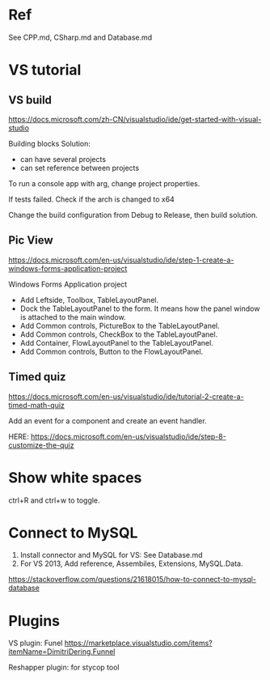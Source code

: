 # Ref
See CPP.md, CSharp.md and Database.md


# VS tutorial

## VS build
https://docs.microsoft.com/zh-CN/visualstudio/ide/get-started-with-visual-studio

Building blocks
Solution:
- can have several projects
- can set reference between projects

To run a console app with arg, change project properties.

If tests failed. Check if the arch is changed to x64

Change the build configuration from Debug to Release, then build solution.

## Pic View
https://docs.microsoft.com/en-us/visualstudio/ide/step-1-create-a-windows-forms-application-project

Windows Forms Application project
- Add Leftside, Toolbox, TableLayoutPanel.
- Dock the TableLayoutPanel to the form. It means how the panel window is attached to the main window.
- Add Common controls, PictureBox to the TableLayoutPanel.
- Add Common controls, CheckBox to the TableLayoutPanel.
- Add Container, FlowLayoutPanel to the TableLayoutPanel.
- Add Common controls, Button to the FlowLayoutPanel.


## Timed quiz
https://docs.microsoft.com/en-us/visualstudio/ide/tutorial-2-create-a-timed-math-quiz

Add an event for a component and create an event handler.

HERE: https://docs.microsoft.com/en-us/visualstudio/ide/step-8-customize-the-quiz


# Show white spaces
ctrl+R and ctrl+w to toggle.


# Connect to MySQL
1. Install connector and MySQL for VS: See Database.md
2. For VS 2013, Add reference, Assembiles, Extensions, MySQL.Data.

https://stackoverflow.com/questions/21618015/how-to-connect-to-mysql-database


# Plugins
VS plugin: Funel https://marketplace.visualstudio.com/items?itemName=DimitriDering.Funnel

Reshapper plugin: for stycop tool
